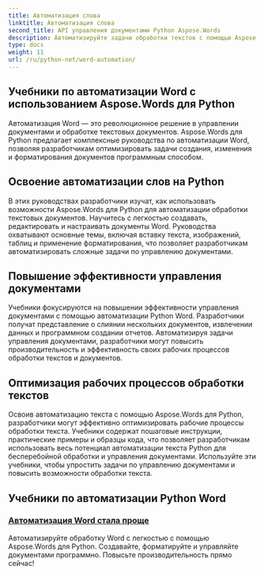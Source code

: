 ```yaml
---
title: Автоматизация слова
linktitle: Автоматизация слова
second_title: API управления документами Python Aspose.Words
description: Автоматизируйте задачи обработки текстов с помощью Aspose.Words для Python. Оптимизируйте управление документами и повысьте эффективность автоматизации текстов.
type: docs
weight: 11
url: /ru/python-net/word-automation/
---
```

## Учебники по автоматизации Word с использованием Aspose.Words для Python

Автоматизация Word — это революционное решение в управлении документами и обработке текстовых документов. Aspose.Words для Python предлагает комплексные руководства по автоматизации Word, позволяя разработчикам оптимизировать задачи создания, изменения и форматирования документов программным способом.

## Освоение автоматизации слов на Python

В этих руководствах разработчики изучат, как использовать возможности Aspose.Words для Python для автоматизации обработки текстовых документов. Научитесь с легкостью создавать, редактировать и настраивать документы Word. Руководства охватывают основные темы, включая вставку текста, изображений, таблиц и применение форматирования, что позволяет разработчикам автоматизировать сложные задачи по управлению документами.

## Повышение эффективности управления документами

Учебники фокусируются на повышении эффективности управления документами с помощью автоматизации Python Word. Разработчики получат представление о слиянии нескольких документов, извлечении данных и программном создании отчетов. Автоматизируя задачи управления документами, разработчики могут повысить производительность и эффективность своих рабочих процессов обработки текстов и документов.

## Оптимизация рабочих процессов обработки текстов

Освоив автоматизацию текста с помощью Aspose.Words для Python, разработчики могут эффективно оптимизировать рабочие процессы обработки текста. Учебники содержат пошаговые инструкции, практические примеры и образцы кода, что позволяет разработчикам использовать весь потенциал автоматизации текста Python для бесперебойной обработки и управления документами. Используйте эти учебники, чтобы упростить задачи по управлению документами и повысить возможности обработки текста.

## Учебники по автоматизации Python Word
### [Автоматизация Word стала проще](./word-automation-made-easy/)
Автоматизируйте обработку Word с легкостью с помощью Aspose.Words для Python. Создавайте, форматируйте и управляйте документами программно. Повысьте производительность прямо сейчас!